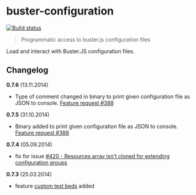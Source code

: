 # buster-configuration

[![Build status](https://secure.travis-ci.org/busterjs/buster-configuration.png?branch=master)](http://travis-ci.org/busterjs/buster-configuration)

> Programmatic access to buster.js configuration files

Load and interact with Buster.JS configuration files.


## Changelog

**0.7.6** (13.11.2014)

* Type of comment changed in binary to print given configuration file as JSON to console. [Feature request #388](https://github.com/busterjs/buster/issues/388)

**0.7.5** (31.10.2014)

* Binary added to print given configuration file as JSON to console. [Feature request #388](https://github.com/busterjs/buster/issues/388)

**0.7.4** (05.09.2014)

* fix for issue [#420 - Resources array isn't cloned for extending configuration groups](https://github.com/busterjs/buster/issues/420)

**0.7.3** (25.03.2014)

* feature [custom test beds](http://docs.busterjs.org/en/latest/overview/#custom-test-beds) added
